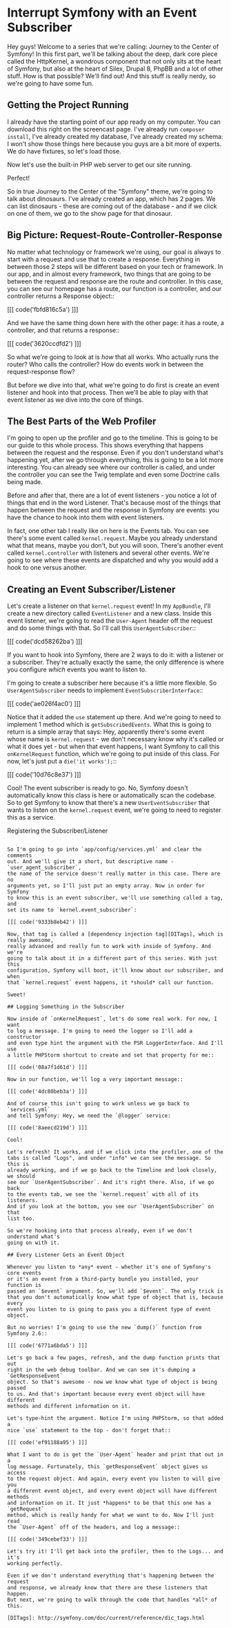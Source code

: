 # Interrupt Symfony with an Event Subscriber

Hey guys! Welcome to a series that we're calling: Journey to the Center of
Symfony! In this first part, we'll be talking about the deep, dark core piece
called the HttpKernel, a wondrous component that not only sits at the heart
of Symfony, but also at the heart of Silex, Drupal 8, PhpBB and a lot of
other stuff. How is that possible? We'll find out! And this stuff is really
nerdy, so we're going to have some fun.

## Getting the Project Running

I already have the starting point of our app ready on my computer. You can
download this right on the screencast page. I've already run `composer install`,
I've already created my database, I've already created my schema: I won't
show those things here because you guys are a bit more of experts. We do
have fixtures, so let's load those.

Now let's use the built-in PHP web server to get our site running.

Perfect!

So in true Journey to the Center of the "Symfony" theme, we're going to talk
about dinosaurs. I've already created an app, which has 2 pages. We can list
dinosaurs - these are coming out of the database - and if we click on one
of them, we go to the show page for that dinosaur.

## Big Picture: Request-Route-Controller-Response

No matter what technology or framework we're using, our goal is always to
start with a request and use that to create a response. Everything in between
those 2 steps will be different based on your tech or framework. In our app,
and in almost every framework, two things that are going to be between the
request and response are the route and controller. In this case, you can see
our homepage has a route, our function is a controller, and our controller
returns a Response object::

[[[ code('fbfd816c5a') ]]]

And we have the same thing down here with the other page: it has a route,
a controller, and that returns a response::

[[[ code('3620ccdfd2') ]]]

So what we're going to look at is *how* that all works. Who actually runs
the router? Who calls the controller? How do events work in between the
request-response flow?

But before we dive into that, what we're going to do first is create an event
listener and hook into that process. Then we'll be able to play with that
event listener as we dive into the core of things.

## The Best Parts of the Web Profiler

I'm going to open up the profiler and go to the timeline. This is going to
be our guide to this whole process. This shows everything that happens between
the request and the response. Even if you don't understand what's happening
yet, after we go through everything, this is going to be a lot more interesting.
You can already see where our controller is called, and under the controller
you can see the Twig template and even some Doctrine calls being made.

Before and after that, there are a lot of event listeners - you notice a
lot of things that end in the word Listener. That's because most of the things
that happen between the request and the response in Symfony are events: you
have the chance to hook into them with event listeners.

In fact, one other tab I really like on here is the Events tab. You can see
there's some event called `kernel.request`. Maybe you already understand
what that means, maybe you don't, but you will soon. There's another event
called `kernel.controller` with listeners and several other events. We're
going to see where these events are dispatched and why you would add a hook
to one versus another.

## Creating an Event Subscriber/Listener

Let's create a listener on that `kernel.request` event! In my `AppBundle`,
I'll create a new directory called `EventListener` and a new class. Inside
this event listener, we're going to read the `User-Agent` header off the
request and do some things with that. So I'll call this `UserAgentSubscriber`::

[[[ code('dcd58262ba') ]]]

If you want to hook into Symfony, there are 2 ways to do it: with a listener
or a subscriber. They're actually exactly the same, the only difference is
where you configure *which* events you want to listen to.

I'm going to create a subscriber here because it's a little more flexible.
So `UserAgentSubscriber` needs to implement `EventSubscriberInterface`::

[[[ code('ae026f4ac0') ]]]

Notice that it added the `use` statement up there. And we're going to need
to implement 1 method which is `getSubscribedEvents`. What this is going
to return is a simple array that says: Hey, apparently there's some event
whose name is `kernel.request` - we don't necessary know why it's called
or what it does yet - but when that event happens, I want Symfony to call
this  `onKernelRequest` function, which we're going to put inside of this
class. For now, let's just put a `die('it works');`::

[[[ code('10d76c8e37') ]]]

Cool! The event subscriber is ready to go. No, Symfony doesn't automatically
know this class is here or automatically scan the codebase. So to get Symfony
to know that there's a new `UserEventSubscriber` that wants to listen on
the `kernel.request` event, we're going to need to register this as a
service.

Registering the Subscriber/Listener
~~~~~~~~~~~~~~~~~~~~~~~~~~~~~~~~~~~

So I'm going to go into `app/config/services.yml` and clear the comments
out. And we'll give it a short, but descriptive name - `user_agent_subscriber`,
the name of the service doesn't really matter in this case. There are no
arguments yet, so I'll just put an empty array. Now in order for Symfony
to know this is an event subscriber, we'll use something called a tag, and
set its name to `kernel.event_subscriber`:

[[[ code('9333b8eb42') ]]]

Now, that tag is called a [dependency injection tag][DITags], which is really awesome,
really advanced and really fun to work with inside of Symfony. And we're
going to talk about it in a different part of this series. With just this
configuration, Symfony will boot, it'll know about our subscriber, and when
that `kernel.request` event happens, it *should* call our function.

Sweet!

## Logging Something in the Subscriber

Now inside of `onKernelRequest`, let's do some real work. For now, I want
to log a message. I'm going to need the logger so I'll add a constructor
and even type hint the argument with the PSR LoggerInterface. And I'll use
a little PHPStorm shortcut to create and set that property for me::

[[[ code('08a7f1d61d') ]]]

Now in our function, we'll log a very important message::

[[[ code('4dc80beb3a') ]]]

And of course this isn't going to work unless we go back to `services.yml`
and tell Symfony: Hey, we need the `@logger` service:

[[[ code('8aeecd219d') ]]]

Cool!

Let's refresh! It works, and if we click into the profiler, one of the
tabs is called "Logs", and under "info" we can see the message. So this is
already working, and if we go back to the Timeline and look closely, we should
see our `UserAgentSubscriber`. And it's right there. Also, if we go back
to the events tab, we see the `kernel.request` with all of its listeners.
And if you look at the bottom, you see our `UserAgentSubscriber` on that
list too.

So we're hooking into that process already, even if we don't understand what's
going on with it.

## Every Listener Gets an Event Object

Whenever you listen to *any* event - whether it's one of Symfony's core events
or it's an event from a third-party bundle you installed, your function is
passed an `$event` argument. So, we'll add `$event`. The only trick is
that you don't automatically know what type of object that is, because every
event you listen to is going to pass you a different type of event object.

But no worries! I'm going to use the new `dump()` function from Symfony 2.6::

[[[ code('6771a6bda5') ]]]

Let's go back a few pages, refresh, and the dump function prints that out
right in the web debug toolbar. And we can see it's dumping a `GetResponseEvent`
object. So that's awesome - now we know what type of object is being passed
to us. And that's important because every event object will have different
methods and different information on it.

Let's type-hint the argument. Notice I'm using PHPStorm, so that added a
nice `use` statement to the top - don't forget that::

[[[ code('ef91188a95') ]]]

What I want to do is get the `User-Agent` header and print that out in a
log message. Fortunately, this `getResponseEvent` object gives us access
to the request object. And again, every event you listen to will give you
a different event object, and every event object will have different methods
and information on it. It just *happens* to be that this one has a `getRequest`
method, which is really handy for what we want to do. Now I'll just read
the `User-Agent` off of the headers, and log a message::

[[[ code('349cebef33') ]]]

Let's try it! I'll get back into the profiler, then to the Logs... and it's
working perfectly.

Even if we don't understand everything that's happening between the request
and response, we already know that there are these listeners that happen.
But next, we're going to walk through the code that handles *all* of this.

[DITags]: http://symfony.com/doc/current/reference/dic_tags.html
